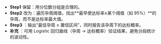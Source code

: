 * **Step1** 保留：用分位数分组是合理的。
* **Step2** 改为：遍历孕周阈值，找出**最早使达标率≥某个阈值（如 95%）**的孕周，而不是达标率最大值。
* **Step3** ：输出“最佳孕周 ± 置信区间”，同时报告该孕周下的达标概率。
* **补充** ：可用 Logistic 回归曲线（孕周 → 达标概率）验证结果，避免分段统计的波动性。
